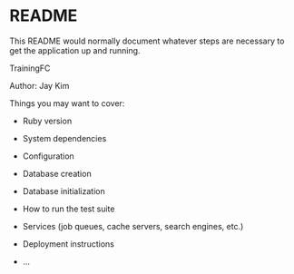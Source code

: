 # README

This README would normally document whatever steps are necessary to get the
application up and running.

TrainingFC

Author: Jay Kim


Things you may want to cover:

* Ruby version

* System dependencies

* Configuration

* Database creation

* Database initialization

* How to run the test suite

* Services (job queues, cache servers, search engines, etc.)

* Deployment instructions

* ...
